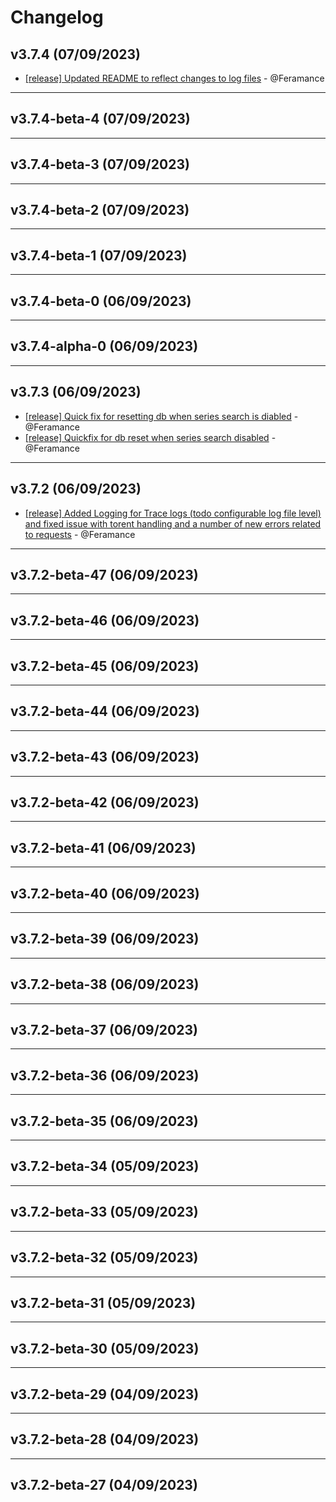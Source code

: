 # Changelog

## v3.7.4 (07/09/2023)
- [[release] Updated README to reflect changes to log files](https://github.com/Feramance/qBitrr/commit/95173eb1be8efd2a6de05c83ab707fbb2efa21fc) - @Feramance

---

## v3.7.4-beta-4 (07/09/2023)

---

## v3.7.4-beta-3 (07/09/2023)

---

## v3.7.4-beta-2 (07/09/2023)

---

## v3.7.4-beta-1 (07/09/2023)

---

## v3.7.4-beta-0 (06/09/2023)

---

## v3.7.4-alpha-0 (06/09/2023)

---

## v3.7.3 (06/09/2023)
- [[release] Quick fix for resetting db when series search is diabled](https://github.com/Feramance/qBitrr/commit/56e31336885fe37d88afac1659187ec3dd4af14c) - @Feramance
- [[release] Quickfix for db reset when series search disabled](https://github.com/Feramance/qBitrr/commit/3a440604c84414876874da46cadeb5f23b307824) - @Feramance
---

## v3.7.2 (06/09/2023)
- [[release] Added Logging for Trace logs (todo configurable log file level) and fixed issue with torent handling and a number of new errors related to requests](https://github.com/Feramance/qBitrr/commit/d882d0acb4f7a74c317df6e2cbd9098d09f281bc) - @Feramance

---

## v3.7.2-beta-47 (06/09/2023)

---

## v3.7.2-beta-46 (06/09/2023)

---

## v3.7.2-beta-45 (06/09/2023)

---

## v3.7.2-beta-44 (06/09/2023)

---

## v3.7.2-beta-43 (06/09/2023)

---

## v3.7.2-beta-42 (06/09/2023)

---

## v3.7.2-beta-41 (06/09/2023)

---

## v3.7.2-beta-40 (06/09/2023)

---

## v3.7.2-beta-39 (06/09/2023)

---

## v3.7.2-beta-38 (06/09/2023)

---

## v3.7.2-beta-37 (06/09/2023)

---

## v3.7.2-beta-36 (06/09/2023)

---

## v3.7.2-beta-35 (06/09/2023)

---

## v3.7.2-beta-34 (05/09/2023)

---

## v3.7.2-beta-33 (05/09/2023)

---

## v3.7.2-beta-32 (05/09/2023)

---

## v3.7.2-beta-31 (05/09/2023)

---

## v3.7.2-beta-30 (05/09/2023)

---

## v3.7.2-beta-29 (04/09/2023)

---

## v3.7.2-beta-28 (04/09/2023)

---

## v3.7.2-beta-27 (04/09/2023)
